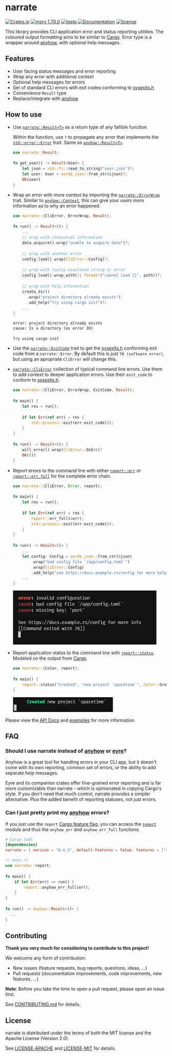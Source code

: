 # narrate

[![Crates.io](https://img.shields.io/crates/v/narrate.svg)](https://crates.io/crates/narrate)
[![msrv
1.70.0](https://img.shields.io/badge/msrv-1.70.0-dea584.svg?logo=rust)](https://github.com/rust-lang/rust/releases/tag/1.70.0)
[![tests](https://img.shields.io/github/actions/workflow/status/sonro/varj/release.yml?label=tests&logo=github)](https://github.com/sonro/narrate/actions/workflows/tests.yml)
[![Documentation](https://img.shields.io/docsrs/narrate?logo=docs.rs)](https://docs.rs/narrate/)
[![license](https://img.shields.io/crates/l/narrate.svg)](#license)

This library provides CLI application error and status reporting utilities. The
coloured output formatting aims to be similar to [Cargo]. Error type is a
wrapper around [anyhow], with optional help messages.

## Features

- User facing status messages and error reporting
- Wrap any error with additional context
- Optional help messages for errors
- Set of standard CLI errors with exit codes conforming to
  [sysexits.h]
- Convenience `Result` type
- Replace/integrate with [anyhow]

## How to use

- Use
  [`narrate::Result<T>`](https://docs.rs/narrate/latest/narrate/type.Result.html)
  as a return type of any fallible function.

   Within the function, use `?` to propagate any error that implements the
  [`std::error::Error`](https://doc.rust-lang.org/std/error/trait.Error.html)
  trait. Same as
  [`anyhow::Result<T>`](https://docs.rs/anyhow/1.0/anyhow/type.Result.html).

  ```rust
  use narrate::Result;

  fn get_user() -> Result<User> {
      let json = std::fs::read_to_string("user.json")?;
      let user: User = serde_json::from_str(&json)?;
      Ok(user)
  }
  ```

- Wrap an error with more context by importing the
  [`narrate::ErrorWrap`](https://docs.rs/narrate/latest/narrate/trait.ErrorWrap.html)
  trait. Similar to
  [`anyhow::Context`](https://docs.rs/anyhow/1.0/anyhow/trait.Context.html),
  this can give your users more information as to why an error happened.

  ```rust
  use narrate::{CliError, ErrorWrap, Result};

  fn run() -> Result<()> {
      ...
      // wrap with contextual information
      data.acquire().wrap("unable to acquire data")?;

      // wrap with another error
      config.load().wrap(CliError::Config)?;

      // wrap with lazily evaulated string or error
      config.load().wrap_with(|| format!("cannot load {}", path))?;

      // wrap with help information
      create_dir()
        .wrap("project directory already exists")
        .add_help("Try using cargo init")?;
      ...
  }
  ```

  ```console
  error: project directory already exists
  cause: Is a directory (os error 20)

  Try using cargo init
  ```

- Use the
  [`narrate::ExitCode`](https://docs.rs/narrate/latest/narrate/trait.ExitCode.html)
  trait to get the [sysexits.h] conforming exit code from a `narrate::Error`. By
  default this is just `70 (software error)`, but using an apropriate `CliError`
  will change this.

- [`narrate::CliError`](https://docs.rs/narrate/latest/narrate/struct.CliError.html)
  collection of typical command line errors. Use them to add context to deeper
  application errors. Use their `exit_code` to conform to [sysexits.h].

  ```rust
  use narrate::{CliError, ErrorWrap, ExitCode, Result};

  fn main() {
      let res = run();

      if let Err(ref err) = res {
          std::process::exit(err.exit_code());
      }
  }

  fn run() -> Result<()> {
      will_error().wrap(CliError::OsErr)?
      Ok(())
  }
  ```

- Report errors to the command line with either
  [`report::err`](https://docs.rs/narrate/latest/narrate/report/fn.err.html)
  or
  [`report::err_full`](https://docs.rs/narrate/latest/narrate/report/fn.err_full.html)
  for the complete error chain.

  ```rust
  use narrate::{CliError, Error, report};

  fn main() {
      let res = run();

      if let Err(ref err) = res {
          report::err_full(&err);
          std::process::exit(err.exit_code());
      }
  }

  fn run() -> Result<()> {
      ...
      let config: Config = serde_json::from_str(&json)
          .wrap("bad config file `/app/config.toml`")
          .wrap(CliError::Config)
          .add_help("see https://docs.example.rs/config for more help")?;
      ...
  }
  ```

  ![report::err_full output](/docs/report_err_full.png?raw=true)

- Report application status to the command line with
  [`report::status`](https://docs.rs/narrate/latest/narrate/report/fn.status.html).
  Modeled on the output from [Cargo].

  ```rust
  use narrate::{Color, report};

  fn main() {
      report::status("Created", "new project `spacetime`", Color::Green);
  }
  ```

  ![report::status output](/docs/report_status.png?raw=true)

Please view the [API Docs](https://docs.rs/narrate/) and [examples](examples/)
for more information.

## FAQ

### Should I use narrate instead of [anyhow] or [eyre]?

Anyhow is a great tool for handling errors in your CLI app, but it doesn't come
with its own reporting, common set of errors, or the ability to add separate
help messages.

Eyre and its companion crates offer fine-grained error reporting and is far more
customizable than narrate - which is opinionated in copying Cargo's style. If
you don't need that much control, narrate provides a simpler alternative. Plus
the added benefit of reporting statuses, not just errors.

### Can I just pretty print my [anyhow] errors?

If you just use the `report`
[Cargo feature flag](https://doc.rust-lang.org/cargo/reference/features.html#dependency-features),
you can access the [`report`](https://docs.rs/narrate/latest/narrate/report)
  module and thus the `anyhow_err` and `anyhow_err_full` functions.

```toml
# Cargo.toml
[dependencies]
narrate = { version = "0.4.2", default-features = false, features = ["report"] }
```

```rust
// main.rs
use narrate::report;

fn main() {
    if let Err(err) => run() {
        report::anyhow_err_full(err);    
    }
}

fn run() -> anyhow::Result<()> {
  ...
}
```

## Contributing

**Thank you very much for considering to contribute to this project!**

We welcome any form of contribution:

- New issues (feature requests, bug reports, questions, ideas, ...)
- Pull requests (documentation improvements, code improvements, new features,
  ...)

**Note**: Before you take the time to open a pull request, please open an issue
first.

See [CONTRIBUTING.md](CONTRIBUTING.md) for details.

## License

narrate is distributed under the terms of both the MIT license and the
Apache License (Version 2.0).

See [LICENSE-APACHE](LICENSE-APACHE) and [LICENSE-MIT](LICENSE-MIT) for details.

[Cargo]: https://github.com/rust-lang/cargo
[anyhow]: https://github.com/dtolnay/anyhow
[eyre]: https://github.com/yaahc/eyre
[sysexits.h]: (https://man.openbsd.org/sysexits.3)
